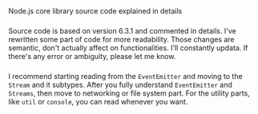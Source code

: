 ##
Node.js core library source code explained in details
###
Source code is based on version 6.3.1 and commented in details. I've rewritten some part of code for more readability. Those changes are semantic, don't actually affect on functionalities. I'll constantly updata. If there's any error or ambiguity, please let me know.
###
I recommend starting reading from the `EventEmitter` and moving to the `Stream` and it subtypes. After you fully understand `EventEmitter` and `Streams`, then move to networking or file system part. For the utility parts, like `util` or `console`, you can read whenever you want. 
